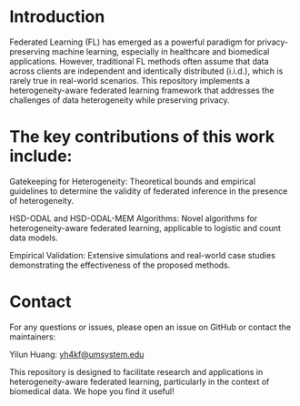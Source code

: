 # Introduction
Federated Learning (FL) has emerged as a powerful paradigm for privacy-preserving machine learning, especially in healthcare and biomedical applications. However, traditional FL methods often assume that data across clients are independent and identically distributed (i.i.d.), which is rarely true in real-world scenarios. This repository implements a heterogeneity-aware federated learning framework that addresses the challenges of data heterogeneity while preserving privacy.

# The key contributions of this work include:

Gatekeeping for Heterogeneity: Theoretical bounds and empirical guidelines to determine the validity of federated inference in the presence of heterogeneity.

HSD-ODAL and HSD-ODAL-MEM Algorithms: Novel algorithms for heterogeneity-aware federated learning, applicable to logistic and count data models.

Empirical Validation: Extensive simulations and real-world case studies demonstrating the effectiveness of the proposed methods.

# Contact
For any questions or issues, please open an issue on GitHub or contact the maintainers:

Yilun Huang: yh4kf@umsystem.edu

This repository is designed to facilitate research and applications in heterogeneity-aware federated learning, particularly in the context of biomedical data. We hope you find it useful!


